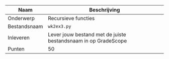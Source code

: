| Naam         | Beschrijving                                                   |
|--------------|----------------------------------------------------------------|
| Onderwerp    | Recursieve functies                                            |
| Bestandsnaam | `wk2ex3.py`                                                    |
| Inleveren    | Lever jouw bestand met de juiste bestandsnaam in op GradeScope |
| Punten       | 50                                                             |
